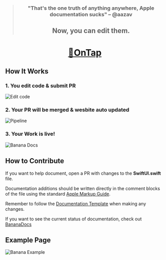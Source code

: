 > <h3 align="center"> "That's the one truth of anything anywhere, Apple documentation sucks" – @aazav </h3>
> <h2 align="center"> <b>Now, you can edit them. </b></h2> 

<h1 align="center"> <a href= "https://joinontap.com/"> 🍻OnTap </a> </h1>


## How It Works

### 1. You edit code & submit PR 
![Edit code](https://i.ibb.co/HYLx4JR/Screen-Shot-2021-01-22-at-2-42-29-PM.jpg)
### 2. Your PR will be merged & wesbite auto updated 
![Pipeline](https://i.ibb.co/L51XLc8/Screen-Shot-2021-01-22-at-5-30-40-PM.png)
### 3. Your Work is live! 
![Banana Docs](https://i.ibb.co/wpQHbPj/Screen-Shot-2021-01-22-at-2-08-24-PM.jpg)


## How to Contribute

If you want to help document, open a PR with changes to the __SwiftUI.swift__ file. 

Documentation additions should be written directly in the comment blocks of the file using the standard [Apple Markup Guide](https://developer.apple.com/library/archive/documentation/Xcode/Reference/xcode_markup_formatting_ref/index.html#//apple_ref/doc/uid/TP40016497-CH2-SW1). 

Remember to follow the [Documentation Template](https://github.com/BananaDocs/BananaDocs/wiki/Documentation-Template) when making any changes. 

If you want to see the current status of documentation, check out [BananaDocs](https://bananadocs.org)


## Example Page 
![Banana Example](https://i.ibb.co/NN7cKSB/bananadocs-org-d-buttonstyle-2.jpg)

